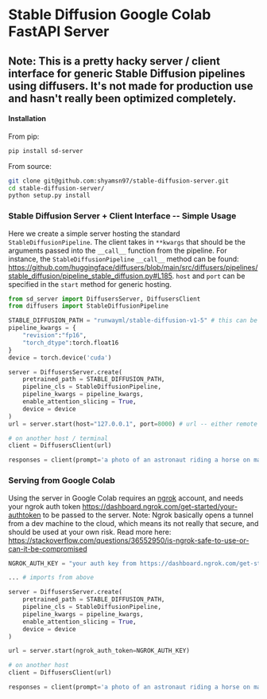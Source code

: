 # Stable Diffusion Google Colab FastAPI Server

## Note: This is a pretty hacky server / client interface for generic Stable Diffusion pipelines using diffusers. It's not made for production use and hasn't really been optimized completely.

#### Installation

From pip:

```bash
pip install sd-server
```

From source:

```bash
git clone git@github.com:shyamsn97/stable-diffusion-server.git
cd stable-diffusion-server/
python setup.py install
```

### Stable Diffusion Server + Client Interface -- Simple Usage

Here we create a simple server hosting the standard `StableDiffusionPipeline`. The client takes in `**kwargs` that should be the arguments passed into the `__call__` function from the pipeline. For instance, the `StableDiffusionPipeline` `__call__` method can be found: https://github.com/huggingface/diffusers/blob/main/src/diffusers/pipelines/stable_diffusion/pipeline_stable_diffusion.py#L185. `host` and `port` can be specified in the `start` method for generic hosting.


```python
from sd_server import DiffusersServer, DiffusersClient
from diffusers import StableDiffusionPipeline

STABLE_DIFFUSION_PATH = "runwayml/stable-diffusion-v1-5" # this can be a local path
pipeline_kwargs = {
    "revision":"fp16",
    "torch_dtype":torch.float16
}
device = torch.device('cuda')

server = DiffusersServer.create(
    pretrained_path = STABLE_DIFFUSION_PATH,
    pipeline_cls = StableDiffusionPipeline,
    pipeline_kwargs = pipeline_kwargs,
    enable_attention_slicing = True,
    device = device
)
url = server.start(host="127.0.0.1", port=8000) # url -- either remote or local

# on another host / terminal
client = DiffusersClient(url)

responses = client(prompt='a photo of an astronaut riding a horse on mars', num_images_per_prompt=4) # this should return a list of images

```

### Serving from Google Colab

Using the server in Google Colab requires an [ngrok](https://ngrok.com/) account, and needs your ngrok auth token https://dashboard.ngrok.com/get-started/your-authtoken to be passed to the server. Note: Ngrok basically opens a tunnel from a dev machine to the cloud, which means its not really that secure, and should be used at your own risk. Read more here: https://stackoverflow.com/questions/36552950/is-ngrok-safe-to-use-or-can-it-be-compromised


```python
NGROK_AUTH_KEY = "your auth key from https://dashboard.ngrok.com/get-started/your-authtoken"

... # imports from above

server = DiffusersServer.create(
    pretrained_path = STABLE_DIFFUSION_PATH,
    pipeline_cls = StableDiffusionPipeline,
    pipeline_kwargs = pipeline_kwargs,
    enable_attention_slicing = True,
    device = device
)

url = server.start(ngrok_auth_token=NGROK_AUTH_KEY)

# on another host
client = DiffusersClient(url)

responses = client(prompt='a photo of an astronaut riding a horse on mars', num_images_per_prompt=4) # this should return a list of images
```
